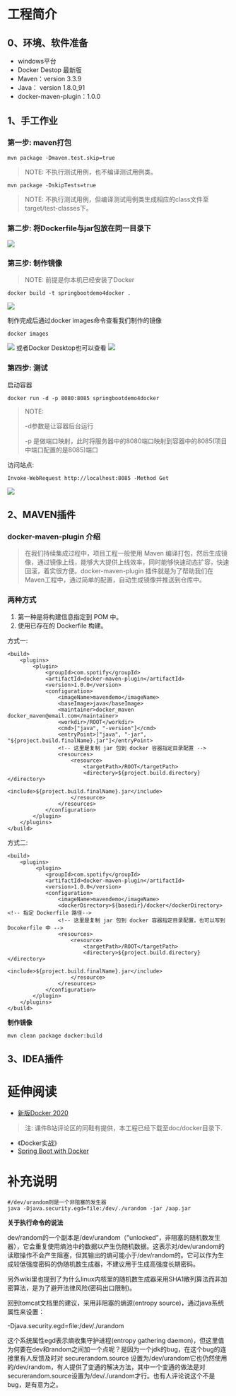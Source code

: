 # 工程简介

## 0、环境、软件准备

- windows平台
- Docker Destop 最新版
- Maven：version 3.3.9
- Java： version 1.8.0_91
- docker-maven-plugin：1.0.0

## 1、手工作业

### 第一步: maven打包
```
mvn package -Dmaven.test.skip=true
```
> NOTE: 不执行测试用例，也不编译测试用例类。
``` 
mvn package -DskipTests=true
```
> NOTE: 不执行测试用例，但编译测试用例类生成相应的class文件至target/test-classes下。

### 第二步: 将Dockerfile与jar包放在同一目录下

![](./doc/img/20210119164901.png)


### 第三步: 制作镜像
> NOTE: 前提是你本机已经安装了Docker
``` 
docker build -t springbootdemo4docker .
```
![](./doc/img/20210119164812.png)

制作完成后通过docker images命令查看我们制作的镜像
``` 
docker images
```
![](./doc/img/20210119165549.png)
或者Docker Desktop也可以查看
![](./doc/img/20210119165644.png)

### 第四步: 测试
启动容器
``` 
docker run -d -p 8080:8085 springbootdemo4docker
```
> NOTE:
> 
> -d参数是让容器后台运行
> 
>-p 是做端口映射，此时将服务器中的8080端口映射到容器中的8085(项目中端口配置的是8085)端口

访问站点:
``` 
Invoke-WebRequest http://localhost:8085 -Method Get
```
![](./doc/img/20210119182637.png)



## 2、MAVEN插件
### docker-maven-plugin 介绍
> 在我们持续集成过程中，项目工程一般使用 Maven 编译打包，然后生成镜像，通过镜像上线，能够大大提供上线效率，同时能够快速动态扩容，快速回滚，着实很方便。docker-maven-plugin 插件就是为了帮助我们在Maven工程中，通过简单的配置，自动生成镜像并推送到仓库中。

### 两种方式
1. 第一种是将构建信息指定到 POM 中。
2. 使用已存在的 Dockerfile 构建。

方式一:
``` 
<build>
    <plugins>
        <plugin>
            <groupId>com.spotify</groupId>
            <artifactId>docker-maven-plugin</artifactId>
            <version>1.0.0</version>
            <configuration>
                <imageName>mavendemo</imageName>
                <baseImage>java</baseImage>
                <maintainer>docker_maven docker_maven@email.com</maintainer>
                <workdir>/ROOT</workdir>
                <cmd>["java", "-version"]</cmd>
                <entryPoint>["java", "-jar", "${project.build.finalName}.jar"]</entryPoint>
                <!-- 这里是复制 jar 包到 docker 容器指定目录配置 -->
                <resources>
                    <resource>
                        <targetPath>/ROOT</targetPath>
                        <directory>${project.build.directory}</directory>
                        <include>${project.build.finalName}.jar</include>
                    </resource>
                </resources>
            </configuration>
        </plugin>
    </plugins>
</build>
```
方式二:
``` 
<build>
    <plugins>
         <plugin>
            <groupId>com.spotify</groupId>
            <artifactId>docker-maven-plugin</artifactId>
            <version>1.0.0</version>
            <configuration>
                <imageName>mavendemo</imageName>
                <dockerDirectory>${basedir}/docker</dockerDirectory> <!-- 指定 Dockerfile 路径-->
                <!-- 这里是复制 jar 包到 docker 容器指定目录配置，也可以写到 Docokerfile 中 -->
                <resources>
                    <resource>
                        <targetPath>/ROOT</targetPath>
                        <directory>${project.build.directory}</directory>
                        <include>${project.build.finalName}.jar</include>
                    </resource>
                </resources>
            </configuration>
        </plugin>   
    </plugins>
</build>
```

**制作镜像**
``` 
mvn clean package docker:build
```


## 3、IDEA插件


# 延伸阅读
- [新版Docker 2020](https://www.bilibili.com/video/BV187411o7vR?p=27)
> 注: 课件B站评论区的同鞋有提供，本工程已经下载至doc/docker目录下.
- 《Docker实战》
- [Spring Boot with Docker](https://spring.io/guides/gs/spring-boot-docker/)

# 补充说明
``` 
#/dev/urandom则是一个非阻塞的发生器
java -Djava.security.egd=file:/dev/./urandom -jar /aap.jar
```
**关于执行命令的说法**

dev/random的一个副本是/dev/urandom（”unlocked”，非阻塞的随机数发生器），它会重复使用熵池中的数据以产生伪随机数据。这表示对/dev/urandom的读取操作不会产生阻塞，但其输出的熵可能小于/dev/random的。它可以作为生成较低强度密码的伪随机数生成器，不建议用于生成高强度长期密码。

另外wiki里也提到了为什么linux内核里的随机数生成器采用SHA1散列算法而非加密算法，是为了避开法律风险(密码出口限制)。

回到tomcat文档里的建议，采用非阻塞的熵源(entropy source)，通过java系统属性来设置：

-Djava.security.egd=file:/dev/./urandom

这个系统属性egd表示熵收集守护进程(entropy gathering daemon)，但这里值为何要在dev和random之间加一个点呢？是因为一个jdk的bug，在这个bug的连接里有人反馈及时对 securerandom.source 设置为/dev/urandom它也仍然使用的/dev/random，有人提供了变通的解决方法，其中一个变通的做法是对securerandom.source设置为/dev/./urandom才行。也有人评论说这个不是bug，是有意为之。